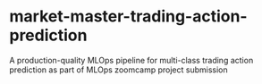 # market-master-trading-action-prediction
A production-quality MLOps pipeline for multi-class trading action prediction as part of MLOps zoomcamp project submission
